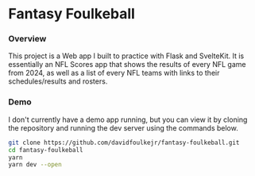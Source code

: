 # Fantasy Foulkeball

### Overview

This project is a Web app I built to practice with Flask and SvelteKit. It is essentially
an NFL Scores app that shows the results of every NFL game from 2024, as well as a list of
every NFL teams with links to their schedules/results and rosters.

### Demo

I don't currently have a demo app running, but you can view it by cloning the repository 
and running the dev server using the commands below.

```bash
git clone https://github.com/davidfoulkejr/fantasy-foulkeball.git
cd fantasy-foulkeball
yarn
yarn dev --open
```
